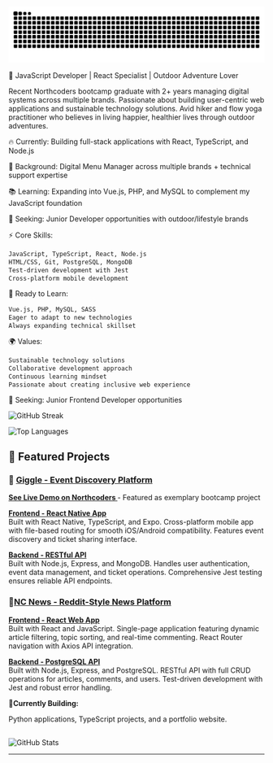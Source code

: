 ![snake gif](https://github.com/Andipascale7/Andipascale7/blob/output/github-snake-dark.svg)


🌟 JavaScript Developer | React Specialist | Outdoor Adventure Lover

Recent Northcoders bootcamp graduate with 2+ years managing digital systems across multiple brands. Passionate about building user-centric web applications and sustainable technology solutions. Avid hiker and flow yoga practitioner who believes in living happier, healthier lives through outdoor adventures.

🔥 Currently: Building full-stack applications with React, TypeScript, and Node.js


💼 Background: Digital Menu Manager across multiple brands + technical support expertise


📚 Learning: Expanding into Vue.js, PHP, and MySQL to complement my JavaScript foundation


🎯 Seeking: Junior Developer opportunities with outdoor/lifestyle brands

⚡ Core Skills:

    JavaScript, TypeScript, React, Node.js
    HTML/CSS, Git, PostgreSQL, MongoDB
    Test-driven development with Jest
    Cross-platform mobile development

🌱 Ready to Learn:

    Vue.js, PHP, MySQL, SASS
    Eager to adapt to new technologies
    Always expanding technical skillset

🌍 Values:

    Sustainable technology solutions
    Collaborative development approach
    Continuous learning mindset
    Passionate about creating inclusive web experience


🎯 Seeking: Junior Frontend Developer opportunities 

![GitHub Streak](https://streak-stats.demolab.com/?user=Andipascale7&theme=radical)    

![Top Languages](https://github-readme-stats.vercel.app/api/top-langs/?username=Andipascale7&layout=compact&theme=radical)


## 🚀 Featured Projects

### :musical_note:  [Giggle - Event Discovery Platform](https://github.com/Andipascale7/giggle-fe)
**[See Live Demo on Northcoders ](https://www.northcoders.com/blog/giggle/)** - Featured as exemplary bootcamp project

**[Frontend - React Native App](https://github.com/Andipascale7/giggle-fe)**  
Built with React Native, TypeScript, and Expo. Cross-platform mobile app with file-based routing for smooth iOS/Android compatibility. Features event discovery and ticket sharing interface.

**[Backend - RESTful API](https://github.com/Andipascale7/giggle-be)**  
Built with Node.js, Express, and MongoDB. Handles user authentication, event data management, and ticket operations. Comprehensive Jest testing ensures reliable API endpoints.



### :newspaper:[NC News - Reddit-Style News Platform](https://github.com/Andipascale7/nc-news)

**[Frontend - React Web App](https://github.com/Andipascale7/nc-news)**  
Built with React and JavaScript. Single-page application featuring dynamic article filtering, topic sorting, and real-time commenting. React Router navigation with Axios API integration.

**[Backend - PostgreSQL API](https://github.com/Andipascale7/Seeding)**  
Built with Node.js, Express, and PostgreSQL. RESTful API with full CRUD operations for articles, comments, and users. Test-driven development with Jest and robust error handling.



🚧**Currently Building:** 

Python applications, TypeScript projects, and a portfolio website.

##


## 
![GitHub Stats](https://github-readme-stats.vercel.app/api?username=Andipascale7&show_icons=true&theme=radical)

---

